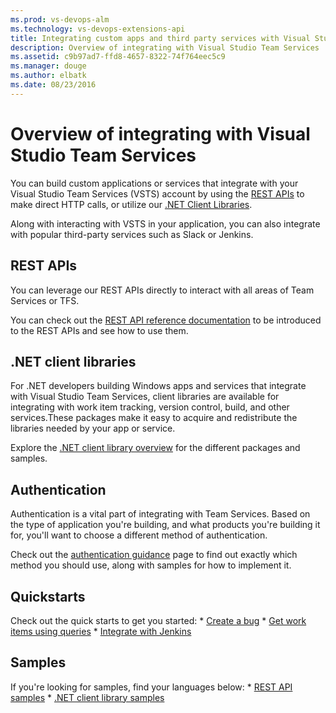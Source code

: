 ```yaml
---
ms.prod: vs-devops-alm
ms.technology: vs-devops-extensions-api
title: Integrating custom apps and third party services with Visual Studio Team Services and Team Foundation Server
description: Overview of integrating with Visual Studio Team Services
ms.assetid: c9b97ad7-ffd8-4657-8322-74f764eec5c9
ms.manager: douge
ms.author: elbatk
ms.date: 08/23/2016
---
```


# Overview of integrating with Visual Studio Team Services

You can build custom applications or services that integrate with your Visual Studio Team Services (VSTS) account by using the [REST APIs](#rest-apis) to make direct HTTP calls, or utilize our [.NET Client Libraries](#.net-client-libraries).

Along with interacting with VSTS in your application, you can also integrate with popular third-party services such as Slack or Jenkins.

<a name ="customApps"/>

## REST APIs
You can leverage our REST APIs directly to interact with all areas of Team Services or TFS.

You can check out the [REST API reference documentation](https://review.docs.microsoft.com/en-us/rest/api/vsts/?branch=master) to be introduced to the REST APIs and see how to use them.

## .NET client libraries
For .NET developers building Windows apps and services that integrate with Visual Studio Team Services, client libraries are available for integrating with work item tracking, version control, build, and other services.These packages make it easy to acquire and redistribute the libraries needed by your app or service.

Explore the [.NET client library overview](./get-started/client-libraries/dotnet.md) for the different packages and samples.

## Authentication
Authentication is a vital part of integrating with Team Services. Based on the type of application you're building, and what products you're building it for, you'll want to choose a different method of authentication. 

Check out the [authentication guidance](./get-started/authentication/authentication-guidance.md) page to find out exactly which method you should use, along with samples for how to implement it.


## Quickstarts
Check out the quick starts to get you started:
    * [Create a bug](./quickstarts/create-bug-dotnet.md)
    * [Get work items using queries](./quickstarts/work-item-quickstart.md)
    * [Integrate with Jenkins](./quickstarts/jenkins-integrate-quickstart.md)


## Samples
If you're looking for samples, find your languages below:
    * [REST API samples](./get-started/rest/samples.md)
    * [.NET client library samples](./get-started/client-libraries/samples.md)



